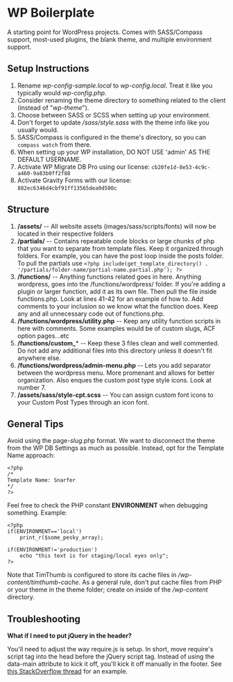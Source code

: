 WP Boilerplate
=============
A starting point for WordPress projects. Comes with SASS/Compass support, most-used plugins, the blank theme, and multiple environment support.

Setup Instructions
------------------
1. Rename *wp-config-sample.local* to *wp-config.local*. Treat it like you typically would *wp-config.php*.
2. Consider renaming the theme directory to something related to the client (instead of "*wp-theme*").
3. Choose between SASS or SCSS when setting up your environment.
4. Don't forget to update *<theme directory>/sass/style.sass* with the theme info like you usually would.
5. SASS/Compass is configured in the theme's directory, so you can `compass watch` from there.
6. When setting up your WP installation, DO NOT USE 'admin' AS THE DEFAULT USERNAME.
7. Activate WP Migrate DB Pro using our license: `cb20fe1d-8e53-4c9c-a460-9a83b0ff2f88`
8. Activate Gravity Forms with our license: `882ec6346d4cbf91ff13565dea0d500c`


Structure
------------------
1. **/assets/** -- All website assets (images/sass/scripts/fonts) will now be located in their respective folders
2. **/partials/** -- Contains repeatable code blocks or large chunks of php that you want to separate from template files. Keep it organized through folders. For example, you can have the post loop inside the posts folder. To pull the partials use `<?php include(get_template_directory() . '/partials/folder-name/partial-name.partial.php'); ?>`
3. **/functions/** -- Anything functions related goes in here. Anything wordpress, goes into the /functions/wordpress/ folder. If you're adding a plugin or larger function, add it as its own file. Then pull the file inside functions.php. Look at lines 41-42 for an example of how to. Add comments to your inclusion so we know what the function does. Keep any and all unnecessary code out of functions.php.
4. **/functions/wordpress/utility.php** -- Keep any utility function scripts in here with comments. Some examples would be of custom slugs, ACF option pages...etc
5. **/functions/custom_*** -- Keep these 3 files clean and well commented. Do not add any additional files into this directory unless it doesn't fit anywhere else.
6. **/functions/wordpress/admin-menu.php** -- Lets you add separator between the wordpress menu. More promenant and allows for better organization. Also enques the custom post type style icons. Look at number 7.
7. **/assets/sass/style-cpt.scss** -- You can assign custom font icons to your Custom Post Types through an icon font.


General Tips
------------------
Avoid using the page-*slug*.php format. We want to disconnect the theme from the WP DB Settings as much as possible. Instead, opt for the Template Name approach:

	<?php
	/*
	Template Name: Snarfer
	*/
	?>


Feel free to check the PHP constant **ENVIRONMENT** when debugging something. Example:

	<?php
	if(ENVIRONMENT=='local')
		print_r($some_pesky_array);

	if(ENVIRONMENT!='production')
		echo "this text is for staging/local eyes only";
	?>

Note that TimThumb is configured to store its cache files in */wp-content/timthumb-cache*. As a general rule, don't put cache files from PHP or your theme in the theme folder; create on inside of the */wp-content* directory.


Troubleshooting
------------------
**What if I need to put jQuery in the header?**

You'll need to adjust the way require.js is setup. In short, move require's script tag into the head before the jQuery script tag. Instead of using the data-main attribute to kick it off, you'll kick it off manually in the footer. See [this StackOverflow thread](http://stackoverflow.com/questions/14018213/requirejs-working-with-2-jquery-libs) for an example.